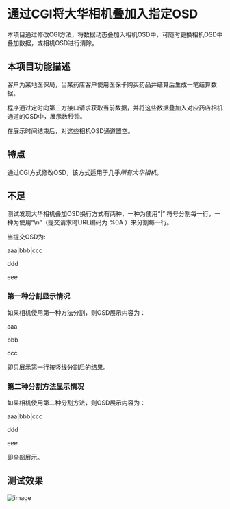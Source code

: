 # 通过CGI将大华相机叠加入指定OSD

本项目通过修改CGI方法，将数据动态叠加入相机OSD中，可随时更换相机OSD中叠加数据，或相机OSD进行清除。



## 本项目功能描述

客户为某地医保局，当某药店客户使用医保卡购买药品并结算后生成一笔结算数据。

程序通过定时向第三方接口请求获取当前数据，并将这些数据叠加入对应药店相机通道的OSD中，展示数秒钟。

在展示时间结束后，对这些相机OSD通道置空。



## 特点

通过CGI方式修改OSD，该方式适用于几乎*所有大华相机*。



## 不足

测试发现大华相机叠加OSD换行方式有两种，一种为使用“|” 符号分割每一行，一种为使用“\n”（提交请求时URL编码为 %0A ）来分割每一行。

当提交OSD为:



aaa|bbb|ccc

ddd

eee

### 第一种分割显示情况

如果相机使用第一种方法分割，则OSD展示内容为：

aaa 

bbb

ccc  

即只展示第一行按竖线分割后的结果。

### 第二种分割方法显示情况

如果相机使用第二种分割方法，则OSD展示内容为：

aaa|bbb|ccc

ddd

eee

即全部展示。




## 测试效果
![image](https://user-images.githubusercontent.com/58980928/212219230-b361ac38-20ef-4df1-9ae9-31d47cbe4cc3.png)











 

